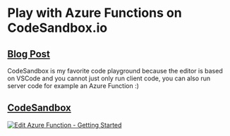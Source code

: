# Play with Azure Functions on CodeSandbox.io

## [Blog Post](https://blog.leitwolf.io/azure-functions-codesandbox-01/)
CodeSandbox is my favorite code playground because the editor is based on VSCode and you cannot just only run client code, you can also run server code for example an Azure Function :)

## [CodeSandbox](https://codesandbox.io/s/azure-function-getting-started-n160y?file=/hello/index.ts)

[![Edit Azure Function - Getting Started](https://codesandbox.io/static/img/play-codesandbox.svg)](https://codesandbox.io/s/azure-function-getting-started-n160y?fontsize=14&hidenavigation=1&theme=light&view=preview)
